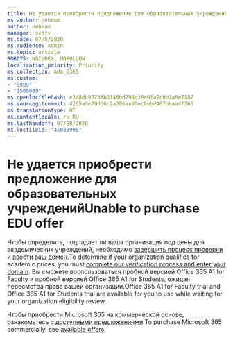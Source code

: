 ```yaml
---
title: Не удается приобрести предложение для образовательных учреждений
ms.author: pebaum
author: pebaum
manager: scotv
ms.date: 07/8/2020
ms.audience: Admin
ms.topic: article
ROBOTS: NOINDEX, NOFOLLOW
localization_priority: Priority
ms.collection: Adm_O365
ms.custom:
- "5989"
- "1500009"
ms.openlocfilehash: e3a8db9273fb3146bd798c36c0fa7c0b1a6e7187
ms.sourcegitcommit: 4265a9e79db6c2a396aa80ec0ebd467bbaadf366
ms.translationtype: HT
ms.contentlocale: ru-RU
ms.lasthandoff: 07/08/2020
ms.locfileid: "45083996"
---
```

# <a name="unable-to-purchase-edu-offer"></a><span data-ttu-id="eb324-102">Не удается приобрести предложение для образовательных учреждений</span><span class="sxs-lookup"><span data-stu-id="eb324-102">Unable to purchase EDU offer</span></span>

<span data-ttu-id="eb324-103">Чтобы определить, подпадает ли ваша организация под цены для академических учреждений, необходимо [завершить процесс проверки и ввести ваш домен](https://portal.office.com/Adminportal/Home#/Domains/SOWizard).</span><span class="sxs-lookup"><span data-stu-id="eb324-103">To determine if your organization qualifies for academic prices, you must [complete our verification process and enter your domain](https://portal.office.com/Adminportal/Home#/Domains/SOWizard).</span></span> <span data-ttu-id="eb324-104">Вы сможете воспользоваться пробной версией Office 365 A1 for Faculty и пробной версией Office 365 A1 for Students, ожидая пересмотра права вашей организации.</span><span class="sxs-lookup"><span data-stu-id="eb324-104">Office 365 A1 for Faculty trial and Office 365 A1 for Students trial are available for you to use while waiting for your organization eligibility review.</span></span>

<span data-ttu-id="eb324-105">Чтобы приобрести Microsoft 365 на коммерческой основе, ознакомьтесь с [доступными предложениями](https://go.microsoft.com/fwlink/p/?linkid=868433).</span><span class="sxs-lookup"><span data-stu-id="eb324-105">To purchase Microsoft 365 commercially, see [available offers](https://go.microsoft.com/fwlink/p/?linkid=868433).</span></span>